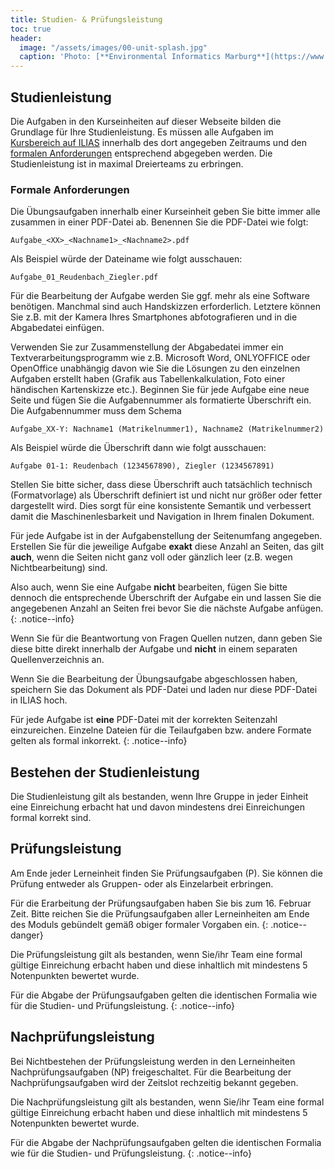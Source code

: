 ```yaml
---
title: Studien- & Prüfungsleistung
toc: true
header:
  image: "/assets/images/00-unit-splash.jpg"
  caption: 'Photo: [**Environmental Informatics Marburg**](https://www.flickr.com/environmentalinformatics-marburg/)'
---
```


## Studienleistung

Die Aufgaben in den Kurseinheiten auf dieser Webseite bilden die Grundlage für Ihre Studienleistung. Es müssen alle Aufgaben im [Kursbereich auf ILIAS](https://ilias.uni-marburg.de/ilias.php?baseClass=ilExerciseHandlerGUI&ref_id=3045703&cmd=showOverview) innerhalb des dort angegeben Zeitraums und den [formalen Anforderungen](#formale-anforderungen) entsprechend abgegeben werden. Die Studienleistung ist in maximal Dreierteams zu erbringen.


### <a name="formale-anforderungen"></a>Formale Anforderungen
Die Übungsaufgaben innerhalb einer Kurseinheit geben Sie bitte immer alle zusammen in einer PDF-Datei ab. Benennen Sie die PDF-Datei wie folgt:

`Aufgabe_<XX>_<Nachname1>_<Nachname2>.pdf`

Als Beispiel würde der Dateiname wie folgt ausschauen:

`Aufgabe_01_Reudenbach_Ziegler.pdf`

Für die Bearbeitung der Aufgabe werden Sie ggf. mehr als eine Software benötigen. Manchmal sind auch Handskizzen erforderlich. Letztere können Sie z.B. mit der Kamera Ihres Smartphones abfotografieren und in die Abgabedatei einfügen.

Verwenden Sie zur Zusammenstellung der Abgabedatei immer ein Textverarbeitungsprogramm wie z.B. Microsoft Word, ONLYOFFICE oder OpenOffice unabhängig davon wie Sie die Lösungen zu den einzelnen Aufgaben erstellt haben (Grafik aus Tabellenkalkulation, Foto einer händischen Kartenskizze etc.). Beginnen Sie für jede Aufgabe eine neue Seite und fügen Sie die Aufgabennummer als formatierte Überschrift ein. Die Aufgabennummer muss dem Schema

`Aufgabe_XX-Y: Nachname1 (Matrikelnummer1), Nachname2 (Matrikelnummer2)`

Als Beispiel würde die Überschrift dann wie folgt ausschauen:

`Aufgabe 01-1: Reudenbach (1234567890), Ziegler (1234567891)`

Stellen Sie bitte sicher, dass diese Überschrift auch tatsächlich technisch (Formatvorlage) als Überschrift definiert ist und nicht nur größer oder fetter dargestellt wird. Dies sorgt für eine konsistente Semantik und verbessert damit die Maschinenlesbarkeit und Navigation in Ihrem finalen Dokument.

Für jede Aufgabe ist in der Aufgabenstellung der Seitenumfang angegeben. Erstellen Sie für die jeweilige Aufgabe **exakt** diese Anzahl an Seiten, das gilt **auch**, wenn die Seiten nicht ganz voll oder gänzlich leer (z.B. wegen Nichtbearbeitung) sind.

Also auch, wenn Sie eine Aufgabe **nicht** bearbeiten, fügen Sie bitte dennoch die entsprechende Überschrift der Aufgabe ein und lassen Sie die angegebenen Anzahl an Seiten frei bevor Sie die nächste Aufgabe anfügen.
{: .notice--info}

Wenn Sie für die Beantwortung von Fragen Quellen nutzen, dann geben Sie diese bitte direkt innerhalb der Aufgabe und **nicht** in einem separaten Quellenverzeichnis an.

Wenn Sie die Bearbeitung der Übungsaufgabe abgeschlossen haben, speichern Sie das Dokument als PDF-Datei und laden nur diese PDF-Datei in ILIAS hoch.  

Für jede Aufgabe ist **eine** PDF-Datei mit der korrekten Seitenzahl einzureichen. Einzelne Dateien für die Teilaufgaben bzw. andere Formate gelten als formal inkorrekt.
{: .notice--info}


## Bestehen der Studienleistung
Die Studienleistung gilt als bestanden, wenn Ihre Gruppe in jeder Einheit eine Einreichung erbacht hat und davon mindestens drei Einreichungen formal korrekt sind.


## Prüfungsleistung
Am Ende jeder Lerneinheit finden Sie Prüfungsaufgaben (P). Sie können die Prüfung entweder als Gruppen- oder als Einzelarbeit erbringen.

Für die Erarbeitung der Prüfungsaufgaben haben Sie bis zum 16. Februar Zeit. Bitte reichen Sie die Prüfungsaufgaben aller Lerneinheiten am Ende des Moduls gebündelt gemäß obiger formaler Vorgaben ein.
{: .notice--danger}



Die Prüfungsleistung gilt als bestanden, wenn Sie/ihr Team eine formal gültige Einreichung erbacht haben und diese inhaltlich mit mindestens 5 Notenpunkten bewertet wurde.

Für die Abgabe der Prüfungsaufgaben gelten die identischen Formalia wie für die Studien- und Prüfungsleistung.
{: .notice--info}

## Nachprüfungsleistung

Bei Nichtbestehen der Prüfungsleistung werden in den Lerneinheiten  Nachprüfungsaufgaben (NP) freigeschaltet. Für die Bearbeitung der Nachprüfungsaufgaben wird der Zeitslot rechzeitig bekannt gegeben.

Die Nachprüfungsleistung gilt als bestanden, wenn Sie/ihr Team eine formal gültige Einreichung erbacht haben und diese inhaltlich mit mindestens 5 Notenpunkten bewertet wurde.

Für die Abgabe der Nachprüfungsaufgaben gelten die identischen Formalia wie für die Studien- und Prüfungsleistung.
{: .notice--info}
